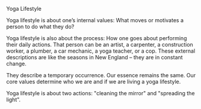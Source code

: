 Yoga Lifestyle

Yoga lifestyle is about one’s internal values:
What moves or motivates a person to do what they do?

Yoga lifestyle is also about the process:
How one goes about performing their daily actions.
That person can be an artist, a carpenter, a construction worker,
a plumber, a car mechanic, a yoga teacher, or a cop.
These external descriptions are like the seasons in New England – 
they are in constant change.

They describe a temporary occurrence. Our essence remains the same.
Our core values determine who we are and if we are living a yoga
lifestyle.

Yoga lifestyle is about two actions: "cleaning the mirror" and
"spreading the light".
